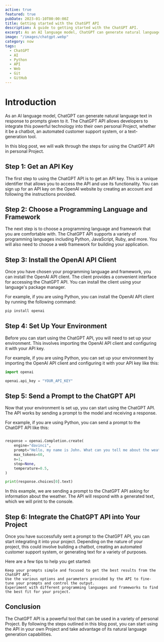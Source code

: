 ```yaml
---
active: true
featured: true
pubDate: 2023-01-10T00:00:00Z
title: Getting started with the ChatGPT API
description: A guide to getting started with the ChatGPT API.
excerpt: As an AI language model, ChatGPT can generate natural language text in response to prompts given to it.
image: "/images/chatgpt.webp"
category: now
tags:
  - ChatGPT
  - AI
  - Python
  - API
  - Web
  - Git
  - GitHub
---
```


# Introduction

As an AI language model, ChatGPT can generate natural language text in response to prompts given to it. The ChatGPT API allows developers to integrate this powerful technology into their own personal Project, whether it be a chatbot, an automated customer support system, or a text-generation tool.

In this blog post, we will walk through the steps for using the ChatGPT API in personal Project.

## Step 1: Get an API Key

The first step to using the ChatGPT API is to get an API key. This is a unique identifier that allows you to access the API and use its functionality. You can sign up for an API key on the OpenAI website by creating an account and following the instructions provided.

## Step 2: Choose a Programming Language and Framework

The next step is to choose a programming language and framework that you are comfortable with. The ChatGPT API supports a variety of programming languages including Python, JavaScript, Ruby, and more. You will also need to choose a web framework for building your application.

## Step 3: Install the OpenAI API Client

Once you have chosen your programming language and framework, you can install the OpenAI API client. The client provides a convenient interface for accessing the ChatGPT API. You can install the client using your language's package manager.

For example, if you are using Python, you can install the OpenAI API client by running the following command:

```python
pip install openai
```

## Step 4: Set Up Your Environment

Before you can start using the ChatGPT API, you will need to set up your environment. This involves importing the OpenAI API client and configuring it with your API key.

For example, if you are using Python, you can set up your environment by importing the OpenAI API client and configuring it with your API key like this:

```python
import openai

openai.api_key = "YOUR_API_KEY"
```

## Step 5: Send a Prompt to the ChatGPT API

Now that your environment is set up, you can start using the ChatGPT API. The API works by sending a prompt to the model and receiving a response.

For example, if you are using Python, you can send a prompt to the ChatGPT API like this:

```python

response = openai.Completion.create(
    engine="davinci",
    prompt="Hello, my name is John. What can you tell me about the weather today?",
    max_tokens=60,
    n=1,
    stop=None,
    temperature=0.5,
)

print(response.choices[0].text)
```

In this example, we are sending a prompt to the ChatGPT API asking for information about the weather. The API will respond with a generated text, which we will print to the console.

## Step 6: Integrate the ChatGPT API into Your Project

Once you have successfully sent a prompt to the ChatGPT API, you can start integrating it into your project. Depending on the nature of your project, this could involve building a chatbot, creating an automated customer support system, or generating text for a variety of purposes.

Here are a few tips to help you get started:

    Keep your prompts simple and focused to get the best results from the ChatGPT API.
    Use the various options and parameters provided by the API to fine-tune your prompts and control the output.
    Experiment with different programming languages and frameworks to find the best fit for your project.

## Conclusion

The ChatGPT API is a powerful tool that can be used in a variety of personal Project. By following the steps outlined in this blog post, you can start using the API in your own Project and take advantage of its natural language generation capabilities.
